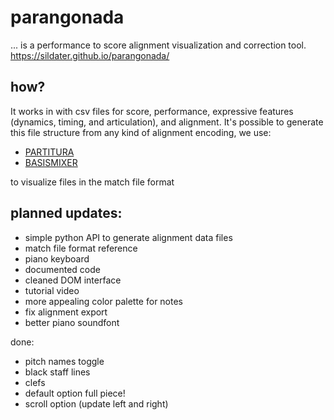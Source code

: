 # parangonada
... is a performance to score alignment visualization and correction tool.
https://sildater.github.io/parangonada/

## how?
It works in with csv files for score, performance, expressive features (dynamics, timing, and articulation), and alignment.
It's possible to generate this file structure from any kind of alignment encoding, we use:
* [PARTITURA](https://github.com/CPJKU/partitura/tree/master)
* [BASISMIXER](https://github.com/OFAI/basismixer)

to visualize files in the match file format

## planned updates:
* simple python API to generate alignment data files
* match file format reference
* piano keyboard
* documented code
* cleaned DOM interface
* tutorial video
* more appealing color palette for notes
* fix alignment export
* better piano soundfont

done:
* pitch names toggle
* black staff lines
* clefs
* default option full piece!
* scroll option (update left and right)